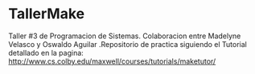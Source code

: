 # TallerMake
Taller #3 de Programacion de Sistemas. Colaboracion entre Madelyne Velasco y Oswaldo Aguilar
.Repositorio de practica siguiendo el Tutorial detallado en la pagina: http://www.cs.colby.edu/maxwell/courses/tutorials/maketutor/  
